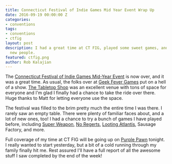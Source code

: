 ```yaml
---
title: Connecticut Festival of Indie Games Mid Year Event Wrap Up
date: 2016-09-19 00:00:00 Z
categories:
- conventions
tags:
- conventions
- ctfig
layout: post
description: I had a great time at CT FIG, played some sweet games, and met some amazing
  new people.
featured: ctfig.png
author: Rob Kalajian
---
```


The [Connecticut Festival of Indie Games Mid-Year Event](http://www.ct-fig.com/festival-info.html) is now over, and it was a great time. As usual, the folks over at [Geek Fever Games](http://www.geekfevergames.com) put on a hell of a show. [The Tabletop Shop](https://www.facebook.com/TabletopShopCT/info?tab=overview) was an excellent venue with tons of space for everyone and I'm glad I finally had a chance to take the ride over there. Huge thanks to Matt for letting everyone use the space.

The festival was filled to the brim pretty much the entire time I was there. I rarely saw an empty table. There were plenty of familiar faces about, and a lot of new ones, too! I had a chance to try a bunch of games I have played before, including [Super Weapon](https://www.thegamecrafter.com/games/super-weapon), [No Regerts](https://www.kickstarter.com/projects/samromage/no-regerts-the-game-of-art-and-poor-life-choices), [Looting Atlantis](https://sites.google.com/site/shootagaingames2/home/looting-atlantis), Sausage Factory, and more.

Full coverage of my time at CT FIG will be going up on [Purple Pawn](http://purplepawn.com) tonight. I really wanted to start yesterday, but a bit of a cold running through my family finally hit me. Rest assured I'll have a full report of all the awesome stuff I saw completed by the end of the week!
